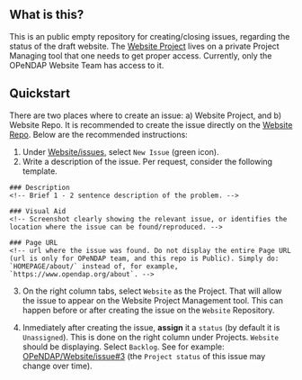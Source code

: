## What is this?

This is an public empty repository for creating/closing issues, regarding the status of the draft website. The [Website Project](https://github.com/orgs/OPENDAP/projects/2) lives on a private Project Managing tool that one needs to get proper access. Currently, only the OPeNDAP Website Team has access to it.



## Quickstart

There are two places where to create an issue: a) Website Project, and b) Website Repo. It is recommended to create the issue directly on the [Website Repo](https://github.com/OPENDAP/Website). Below are the recommended instructions:


1. Under [Website/issues](https://github.com/OPENDAP/Website/issues), select `New Issue` (green icon).
2. Write a description of the issue. Per request, consider the following template.

```
### Description
<!-- Brief 1 - 2 sentence description of the problem. -->

### Visual Aid
<!-- Screenshot clearly showing the relevant issue, or identifies the location where the issue can be found/reproduced. -->

### Page URL 
<!-- url where the issue was found. Do not display the entire Page URL (url is only for OPeNDAP team, and this repo is Public). Simply do: `HOMEPAGE/about/` instead of, for example, `https://www.opendap.org/about`. -->
```

3. On the right column tabs, select `Website` as the Project. That will allow the issue to appear on the Website Project Management tool. This can happen before or after creating the issue on the `Website` Repository.

4. Inmediately after creating the issue, **assign** it a `status` (by default it is `Unassigned`). This is done on the right column under Projects. `Website` should be displaying. Select `Backlog`. See for example: [OPeNDAP/Website/issue#3](https://github.com/OPENDAP/Website/issues/3) (the `Project status` of this issue may change over time).

